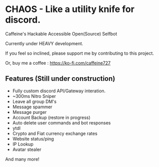 # **CHAOS** - Like a utility knife for discord.
Caffeine's Hackable Accessible Open(Source) Selfbot

Currently under HEAVY development.

If you feel so inclined, please support me by contributing to this project. 

Or, buy me a coffee : https://ko-fi.com/caffeine727

## Features (Still under construction)
- Fully custom discord API/Gateway interation.
- ~300ms Nitro Sniper
- Leave all group DM's
- Message spammer
- Message purger
- Account Backup (restore in progress)
- Auto delete user commands and bot responses
- ytdl
- Crypto and Fiat currency exchange rates
- Website status/ping
- IP Lookup
- Avatar stealer

And many more!
